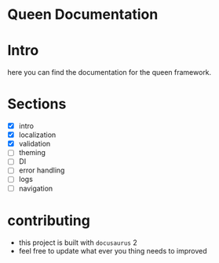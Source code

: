 # Queen Documentation

# Intro

here you can find the documentation for the queen framework.

# Sections

- [x] intro
- [x] localization
- [x] validation
- [ ] theming
- [ ] DI
- [ ] error handling
- [ ] logs
- [ ] navigation

# contributing

- this project is built with `docusaurus` 2
- feel free to update what ever you thing needs to improved
